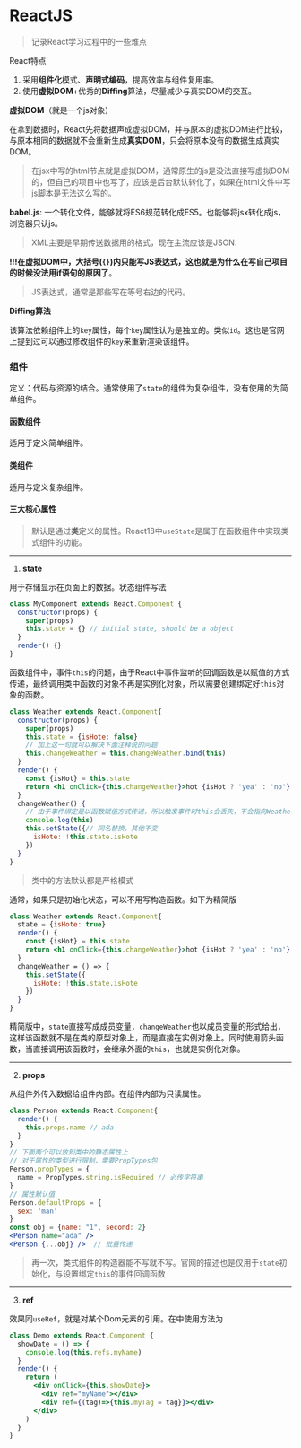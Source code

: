 # ReactJS

> 记录React学习过程中的一些难点

React特点

1. 采用**组件化**模式、**声明式编码**，提高效率与组件复用率。
2. 使用**虚拟DOM**+优秀的**Diffing**算法，尽量减少与真实DOM的交互。

**虚拟DOM**（就是一个js对象）

在拿到数据时，React先将数据声成虚拟DOM，并与原本的虚拟DOM进行比较，与原本相同的数据就不会重新生成**真实DOM**，只会将原本没有的数据生成真实DOM。

> 在jsx中写的html节点就是虚拟DOM，通常原生的js是没法直接写虚拟DOM的，但自己的项目中也写了，应该是后台默认转化了，如果在html文件中写js脚本是无法这么写的。

**babel.js**: 一个转化文件，能够就将ES6规范转化成ES5。也能够将jsx转化成js，浏览器只认js。

> XML主要是早期传送数据用的格式，现在主流应该是JSON.

**!!!在虚拟DOM中，大括号(`{}`)内只能写JS表达式，这也就是为什么在写自己项目的时候没法用if语句的原因了**。

> JS表达式，通常是那些写在等号右边的代码。

**Diffing算法**

该算法依赖组件上的`key`属性，每个`key`属性认为是独立的。类似`id`。这也是官网上提到过可以通过修改组件的`key`来重新渲染该组件。

### 组件

定义：代码与资源的结合。通常使用了`state`的组件为复杂组件，没有使用的为简单组件。

#### 函数组件

适用于定义简单组件。

#### 类组件

适用与定义复杂组件。

#### 三大核心属性

> 默认是通过**类**定义的属性。React18中`useState`是属于在函数组件中实现类式组件的功能。

----

1. **state**

用于存储显示在页面上的数据。状态组件写法

```javascript
class MyComponent extends React.Component {
  constructor(props) {
    super(props)
    this.state = {} // initial state, should be a object
  }
  render() {}
}
```

函数组件中，事件`this`的问题，由于React中事件监听的回调函数是以赋值的方式传递，最终调用类中函数的对象不再是实例化对象，所以需要创建绑定好`this`对象的函数。

```javascriptreact
class Weather extends React.Component{
  constructor(props) {
    super(props)
    this.state = {isHote: false}
    // 加上这一句就可以解决下面注释说的问题
    this.changeWeather = this.changeWeather.bind(this)
  }
  render() {
    const {isHot} = this.state
    return <h1 onClick={this.changeWeather}>hot {isHot ? 'yea' : 'no'}
  }
  changeWeather() {
    // 由于事件绑定是以函数赋值方式传递，所以触发事件时this会丢失，不会指向Weather对象。
    console.log(this)
    this.setState({// 同名替换，其他不变
      isHote: !this.state.isHote
    })
  }
}
```
> 类中的方法默认都是严格模式

通常，如果只是初始化状态，可以不用写构造函数。如下为精简版

```javascriptreact
class Weather extends React.Component{
  state = {isHote: true}
  render() {
    const {isHot} = this.state
    return <h1 onClick={this.changeWeather}>hot {isHot ? 'yea' : 'no'}
  }
  changeWeather = () => {
    this.setState({
      isHote: !this.state.isHote
    })
  }
}
```

精简版中，`state`直接写成成员变量，`changeWeather`也以成员变量的形式给出，这样该函数就不是在类的原型对象上，而是直接在实例对象上。同时使用箭头函数，当直接调用该函数时，会继承外面的`this`，也就是实例化对象。

----

2. **props**

从组件外传入数据给组件内部。在组件内部为只读属性。

```javascriptreact
class Person extends React.Component{
  render() {
    this.props.name // ada
  }
}
// 下面两个可以放到类中的静态属性上
// 对于属性的类型进行限制，需要PropTypes包
Person.propTypes = {
  name = PropTypes.string.isRequired // 必传字符串
}
// 属性默认值
Person.defaultProps = {
  sex: 'man'
}
const obj = {name: "1", second: 2}
<Person name="ada" />
<Person {...obj} />  // 批量传递
```

> 再一次，类式组件的构造器能不写就不写。官网的描述也是仅用于`state`初始化，与设置绑定`this`的事件回调函数

----

3. **ref**

效果同`useRef`，就是对某个Dom元素的引用。在中使用方法为

```javascriptreact
class Demo extends React.Component {
  showDate = () => {
    console.log(this.refs.myName)
  }
  render() {
    return (
      <div onClick={this.showDate}>
        <div ref="myName"></div>
        <div ref={(tag)=>{this.myTag = tag}}></div>
      </div>
    )
  }
}
```